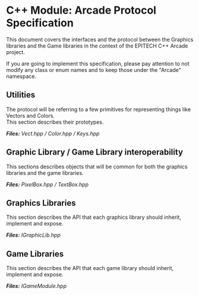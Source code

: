 # C++ Module: Arcade Protocol Specification

This document covers the interfaces and the protocol between the Graphics libraries and the Game libraries in the context of the EPITECH C++ Arcade project.

If you are going to implement this specification, please pay attention to not modify any class or enum names and to keep those under the "Arcade" namespace.

## Utilities

The protocol will be referring to a few primitives for representing things like Vectors and Colors.  
This section describes their prototypes.  

***Files:** Vect.hpp / Color.hpp / Keys.hpp*


## Graphic Library / Game Library interoperability

This sections describes objects that will be common for both the graphics libraries and the game libraries.

***Files:** PixelBox.hpp / TextBox.hpp*


## Graphics Libraries

This section describes the API that each graphics library should inherit, implement and expose.

***Files:** IGraphicLib.hpp*


## Game Libraries

This section describes the API that each game library should inherit, implement and expose.

***Files:** IGameModule.hpp*
